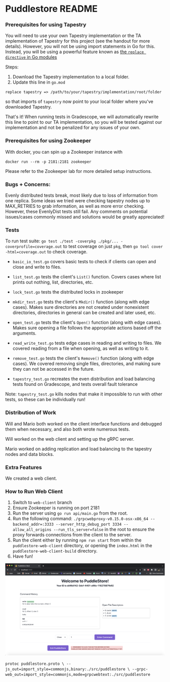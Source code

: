 # Puddlestore README

### Prerequisites for using Tapestry

You will need to use your own Tapestry implementation or the TA implementation of Tapestry for this project (see the handout for more details). However, you will not be using import statements in Go for this. Instead, you will be using a powerful feature known as [the `replace directive` in Go modules](https://thewebivore.com/using-replace-in-go-mod-to-point-to-your-local-module/)

Steps:

1. Download the Tapestry implementation to a local folder.
2. Update this line in `go.mod`

```
replace tapestry => /path/to/your/tapestry/implementation/root/folder
```

so that imports of `tapestry` now point to your local folder where you've downloaded Tapestry.

That's it! When running tests in Gradescope, we will automatically rewrite this line to point to our TA implementation, so you will be tested against our implementation and not be penalized for any issues of your own.

### Prerequisites for using Zookeeper

With docker, you can spin up a Zookeeper instance with

```
docker run --rm -p 2181:2181 zookeeper
```

Please refer to the Zookeeper lab for more detailed setup instructions.


### Bugs + Concerns:

Evenly distributed tests break, most likely due to loss of information from one replica. Some ideas we tried were checking tapestry nodes up to MAX_RETRIES to grab information, as well as more error checking. However, these EvenlyDist tests still fail. Any comments on potential issues/cases commonly missed and solutions would be greatly appreciated!

### Tests

To run test suite:
`go test ./test -coverpkg ./pkg/... -coverprofile=coverage.out` to test coverage on just `pkg`, then `go tool cover -html=coverage.out` to check coverage.

- `basic_io_test.go` covers basic tests to check if clients can open and close and write to files.

- `list_test.go` tests the client's `List()` function. Covers cases where list prints out nothing, list, directories, etc.

- `lock_test.go` tests the distributed locks in zookeeper

- `mkdir_test.go` tests the client's `Mkdir()` function (along with edge cases). Makes sure directories are not created under nonexistent directories, directories in general can be created and later used, etc.

- `open_test.go` tests the client's `Open()` function (along with edge cases). Makes sure opening a file follows the appropriate actions based off the arguments.

- `read_write_test.go` tests edge cases in reading and writing to files. We covered reading from a file when opening, as well as writing to it. 

- `remove_test.go` tests the client's `Remove()` function (along with edge cases). We covered removing single files, directories, and making sure they can not be accessed in the future.

- `tapestry_test.go` recreates the even distribution and load balancing tests found on Gradescope, and tests overall fault tolerance

Note: `tapestry_test.go` kills nodes that make it impossible to run with other tests, so these can be individually run! 

### Distribution of Work

Will and Mario both worked on the client interface functions and debugged them when necessary, and also both wrote numerous tests.

Will worked on the web client and setting up the gRPC server.

Mario worked on adding replication and load balancing to the tapestry nodes and data blocks.

### Extra Features

We created a web client.

### How to Run Web Client

1. Switch to `web-client` branch
2. Ensure Zookeeper is running on port 2181
3. Run the server using `go run api/main.go` from the root.
4. Run the following command: `./grpcwebproxy-v0.15.0-osx-x86_64 --backend_addr=:3333 --server_http_debug_port 3334 --allow_all_origins --run_tls_server=false` in the root to ensure the proxy forwards connections from the client to the server.
5. Run the client either by running `npm run start` from within the `puddlestore-web-client` directory, or opening the `index.html` in the `puddlestore-web-client-build` directory.
6. Have fun!

![puddlestore client](img/puddlestore%20sc.png "PuddleStore Client")

`protoc puddlestore.proto \
--js_out=import_style=commonjs,binary:./src/puddlestore \
--grpc-web_out=import_style=commonjs,mode=grpcwebtext:./src/puddlestore`
